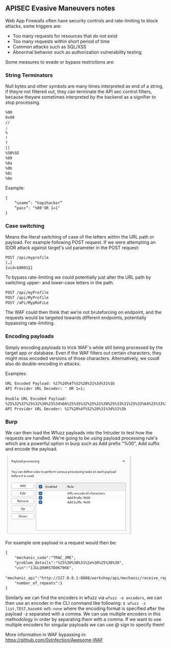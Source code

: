 ## APISEC Evasive Maneuvers notes

Web App Firewalls often have security controls and rate-limiting to block attacks, some triggers are:

- Too many requests for resources that do not exist
- Too many requests within short period of time
- Common attacks such as SQL/XSS
- Abnormal behavior such as authorization vulnerability testing

Some measures to evade or bypass restrictions are:

### String Terminators

Null bytes and other symbols are many times interpreted as end of a string, if theyre not filtered out, they can terminate the API sec control filters, because theyare sometimes interpreted by the backend as a signifier to stop processing.


```
%00
0x00
//
;
%
!
?
[]
%5B%5D
%09
%0a
%0b
%0c
%0e
```

Example:
```
{
    “uname”: “hapihacker”
    “pass”: "%00'OR 1=1"
}
```

### Case switching
Means the literal switching of case of the letters within the URL path or payload. For example following POST request. If we were attempting an IDOR attack against target's uid parameter in the POST request:
```
POST /api/myprofile 
[…] 
{uid=§0001§} 
```
To bypass rate-limiting we could potentially just alter the URL path by switching upper- and lower-case letters in the path.

```
POST /api/myProfile 
POST /api/MyProfile 
POST /aPi/MypRoFiLe 
```
The WAF could then think that we're not bruteforcing on endpoint, and the requests would be targeted towards different endpoints, potentially bypassing rate-limiting.

### Encoding payloads

Simply encoding payloads to trick WAF's while still being processed by the target app or database. Even if the WAF filters out certain characters, they might miss encoded versions of those characters. Alternatively, we coudl also do double-encoding in attacks.

Examples:
```
URL Encoded Payload: %27%20%4f%52%20%31%3d%31%3b
API Provider URL Decoder: ' OR 1=1;

Double URL Encoded Payload: %25%32%37%25%32%30%25%34%66%25%35%32%25%32%30%25%33%31%25%33%64%25%33%31%25%33%62
API Provider URL Decoder: %27%20%4f%52%20%31%3d%31%3b
```

### Burp
We can then load the Wfuzz payloads into the Intruder to test how the requests are handled. We're going to be using payload processing rule's which are a powerful option in burp such as Add prefix "%00", Add suffix and encode the payload.

![payload processing burp](./images/payloadprocessing.png)

For example one payload in a request would then be:
```
{
    "mechanic_code":"TRAC_JME",
    "problem_details":"%25%30%30%31%2e%30%25%30%30",
    "vin":"1JGLQ98RSTD067966",
    "mechanic_api":"http://127.0.0.1:8888/workshop/api/mechanic/receive_report","repeat_request_if_failed":false,
    "number_of_repeats":1
}
```

Similarly we can find the encoders in wfuzz via
```wfuzz -e encoders```, we can then use an encoder in the CLI command like following:
```$ wfuzz -z list,TEST,base64-md5-none``` where the encoding format is specified after the payload -z separated with a comma. We can use multiple encoders in this methodology in order by separating them with a comma. If we want to use multiple encoders for singular payloads we can use @ sign to specify them!

More information in WAF bypassing in:
https://github.com/0xInfection/Awesome-WAF
